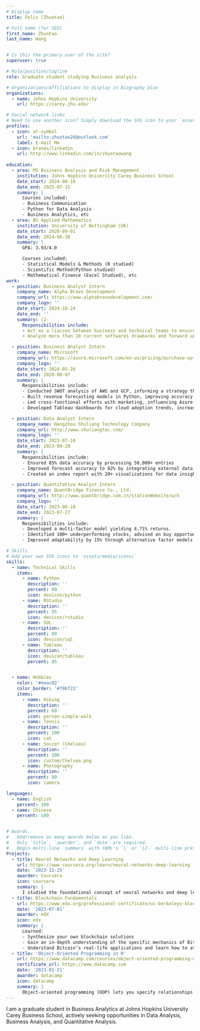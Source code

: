 ```yaml
---
# Display name
title: Felix (Zhuotao)

# Full name (for SEO)
first_name: Zhuotao
last_name: Wang


# Is this the primary user of the site?
superuser: true

# Role/position/tagline
role: Graduate student studying Business analysis 

# Organizations/Affiliations to display in Biography blox
organizations:
  - name: Johns Hopkins University
    url: https://carey.jhu.edu/

# Social network links
# Need to use another icon? Simply download the SVG icon to your `assets/media/icons/` folder.
profiles:
  - icon: at-symbol
    url: 'mailto:zhuotao26@outlook.com'
    label: E-mail Me
  - icon: brands/linkedin
    url: http://www.linkedin.com/in/zhuotaowang
  
education:
  - area: MS Business Analysis and Risk Manegement
    institution: Johns Hopkins University Carey Business School
    date_start: 2024-08-16
    date_end: 2025-07-15
    summary: |
      Courses included:
      - Business Communication
      - Python for Data Analysis
      - Business Analytics, etc
  - area: BS Applied Mathematics
    institution: University of Nottingham (UK)
    date_start: 2020-09-01
    date_end: 2024-06-30
    summary: |
      GPA: 3.93/4.0

      Courses included:
      - Statistical Models & Methods (R studied)
      - Scientific Method(Python studied)
      - Mathematical Finance (Excel Studied), etc
work:
  - position: Business Analyst Intern
    company_name: Alpha Bravo Development
    company_url: https://www.alphabravodevelopment.com/
    company_logo: ''
    date_start: 2024-10-24
    date_end: ''
    summary: |2-
      Responsibilities include:
      - Act as a liaison between business and technical teams to ensure alignment
      - Analyze more than 10 current softwares drawbacks and forward updated suggestions

  - position: Business Analyst Intern
    company_name: Microsoft
    company_url: https://azure.microsoft.com/en-us/pricing/purchase-options/azure-account/search?ef_id=_k_CjwKCAjw-JG5BhBZEiwAt7JR69aCsBHmnZVJzuk4_ldlrQnyR7hInM_Fh_UIQGTi0xUhDMfBw4oixhoCdW4QAvD_BwE_k_&OCID=AIDcmmfq865whp_SEM__k_CjwKCAjw-JG5BhBZEiwAt7JR69aCsBHmnZVJzuk4_ldlrQnyR7hInM_Fh_UIQGTi0xUhDMfBw4oixhoCdW4QAvD_BwE_k_&gad_source=1&gclid=CjwKCAjw-JG5BhBZEiwAt7JR69aCsBHmnZVJzuk4_ldlrQnyR7hInM_Fh_UIQGTi0xUhDMfBw4oixhoCdW4QAvD_BwE
    company_logo: ''
    date_start: 2024-05-26
    date_end: 2020-08-07
    summary: |
      Responsibilities include:
      - Conducted SWOT analysis of AWS and GCP, informing a strategy that increased client acquisition by 4%
      - Built revenue forecasting models in Python, improving accuracy by 10% and reducing variance by 5%
      - Led cross-functional efforts with marketing, influencing Azure’s roadmap and boosting project approvals
      - Developed Tableau dashboards for cloud adoption trends, increasing report usage

  - position: Data Analyst Intern
    company_name: Hangzhou Shuliang Technology Company
    company_url: http://www.shuliangtec.com/
    company_logo: ''
    date_start: 2023-07-10
    date_end: 2023-09-28
    summary: |
      Responsibilities include:
      - Ensured 85% data accuracy by processing 50,000+ entries
      - Improved forecast accuracy to 82% by integrating external data
      - Created an index report with 20+ visualizations for data insights

  - position: Quantitative Analyst Intern
    company_name: QuantBridge Finance Co., Ltd.
    company_url: http://www.quantbridge.com.cn/stationWebsite/w/h
    company_logo: ''
    date_start: 2023-06-10
    date_end: 2023-07-27
    summary: |
      Responsibilities include:
      - Developed a multi-factor model yielding 4.71% returns.
      - Identified 100+ underperforming stocks, advised on buy opportunities
      - Improved adaptability by 15% through alternative factor models

# Skills
# Add your own SVG icons to `assets/media/icons/`
skills:
  - name: Technical Skills
    items:
      - name: Python
        description: ''
        percent: 90
        icon: devicon/python
      - name: RStudio
        description: ''
        percent: 95
        icon: devicon/rstudio
      - name: SQL
        description: ''
        percent: 80
        icon: devicon/sql
      - name: Tableau
        description: ''
        icon: devicon/tableau
        percent: 85


  - name: Hobbies
    color: '#eeac02'
    color_border: '#f0bf23'
    items:
      - name: Hiking
        description: ''
        percent: 60
        icon: person-simple-walk
      - name: Tennis
        description: ''
        percent: 100
        icon: cat
      - name: Soccer (Chelsea)
        description: ''
        percent: 100
        icon: custom/Chelsea.png
      - name: Photography
        description: ''
        percent: 80
        icon: camera

languages:
  - name: English
    percent: 100
  - name: Chinese
    percent: 100


# Awards.
#   Add/remove as many awards below as you like.
#   Only `title`, `awarder`, and `date` are required.
#   Begin multi-line `summary` with YAML's `|` or `|2-` multi-line prefix and indent 2 spaces below.
Projects:
  - title: Neural Networks and Deep Learning
    url: https://www.coursera.org/learn/neural-networks-deep-learning
    date: '2023-11-25'
    awarder: Coursera
    icon: coursera
    summary: |
      I studied the foundational concept of neural networks and deep learning. By the end, I was familiar with the significant technological trends driving the rise of deep learning; build, train, and apply fully connected deep neural networks; implement efficient (vectorized) neural networks; identify key parameters in a neural network’s architecture; and apply deep learning to your own applications.
  - title: Blockchain Fundamentals
    url: https://www.edx.org/professional-certificate/uc-berkeleyx-blockchain-fundamentals
    date: '2023-07-01'
    awarder: edX
    icon: edx
    summary: |
      Learned:
      - Synthesize your own blockchain solutions
      - Gain an in-depth understanding of the specific mechanics of Bitcoin
      - Understand Bitcoin’s real-life applications and learn how to attack and destroy Bitcoin, Ethereum, smart contracts and Dapps, and alternatives to Bitcoin’s Proof-of-Work consensus algorithm
  - title: 'Object-Oriented Programming in R'
    url: https://www.datacamp.com/courses/object-oriented-programming-with-s3-and-r6-in-r
    certificate_url: https://www.datacamp.com
    date: '2023-01-21'
    awarder: datacamp
    icon: datacamp
    summary: |
      Object-oriented programming (OOP) lets you specify relationships between functions and the objects that they can act on, helping you manage complexity in your code. This is an intermediate level course, providing an introduction to OOP, using the S3 and R6 systems. S3 is a great day-to-day R programming tool that simplifies some of the functions that you write. R6 is especially useful for industry-specific analyses, working with web APIs, and building GUIs.
---
```

I am a graduate student in Business Analytics at Johns Hopkins University Carey Business School, actively seeking opportunities in Data Analysis, Business Analysis, and Quantitative Analysis.
